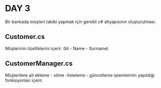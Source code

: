 #  DAY 3 

Bir bankada müşteri takibi yapmak için gerekli c# altyapısının oluşturulması.

## Customer.cs 

Müşterinin özelliklerini içerir. (Id - Name - Surname)

## CustomerManager.cs 

Müşterilere ait ekleme - silme -listeleme - güncelleme işlemlerinin yapıldığı fonksiyonları içerir.



